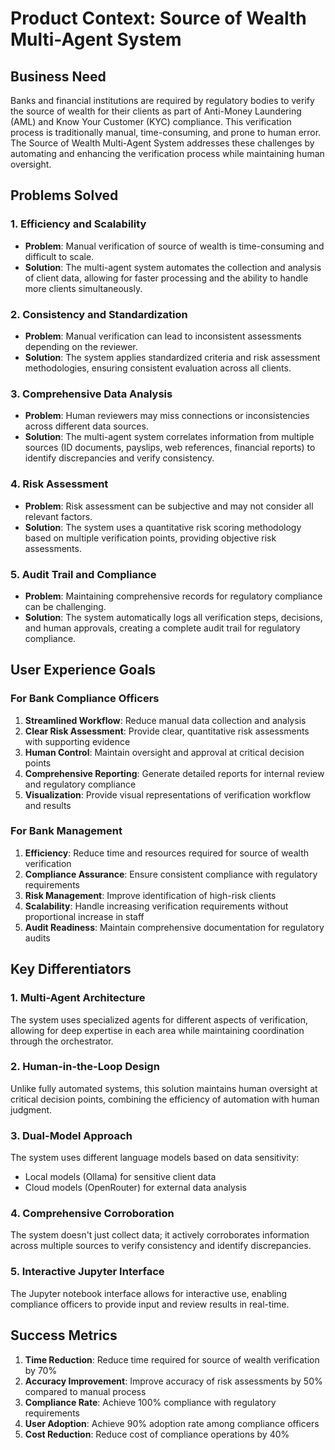 # Product Context: Source of Wealth Multi-Agent System

## Business Need
Banks and financial institutions are required by regulatory bodies to verify the source of wealth for their clients as part of Anti-Money Laundering (AML) and Know Your Customer (KYC) compliance. This verification process is traditionally manual, time-consuming, and prone to human error. The Source of Wealth Multi-Agent System addresses these challenges by automating and enhancing the verification process while maintaining human oversight.

## Problems Solved

### 1. Efficiency and Scalability
- **Problem**: Manual verification of source of wealth is time-consuming and difficult to scale.
- **Solution**: The multi-agent system automates the collection and analysis of client data, allowing for faster processing and the ability to handle more clients simultaneously.

### 2. Consistency and Standardization
- **Problem**: Manual verification can lead to inconsistent assessments depending on the reviewer.
- **Solution**: The system applies standardized criteria and risk assessment methodologies, ensuring consistent evaluation across all clients.

### 3. Comprehensive Data Analysis
- **Problem**: Human reviewers may miss connections or inconsistencies across different data sources.
- **Solution**: The multi-agent system correlates information from multiple sources (ID documents, payslips, web references, financial reports) to identify discrepancies and verify consistency.

### 4. Risk Assessment
- **Problem**: Risk assessment can be subjective and may not consider all relevant factors.
- **Solution**: The system uses a quantitative risk scoring methodology based on multiple verification points, providing objective risk assessments.

### 5. Audit Trail and Compliance
- **Problem**: Maintaining comprehensive records for regulatory compliance can be challenging.
- **Solution**: The system automatically logs all verification steps, decisions, and human approvals, creating a complete audit trail for regulatory compliance.

## User Experience Goals

### For Bank Compliance Officers
1. **Streamlined Workflow**: Reduce manual data collection and analysis
2. **Clear Risk Assessment**: Provide clear, quantitative risk assessments with supporting evidence
3. **Human Control**: Maintain oversight and approval at critical decision points
4. **Comprehensive Reporting**: Generate detailed reports for internal review and regulatory compliance
5. **Visualization**: Provide visual representations of verification workflow and results

### For Bank Management
1. **Efficiency**: Reduce time and resources required for source of wealth verification
2. **Compliance Assurance**: Ensure consistent compliance with regulatory requirements
3. **Risk Management**: Improve identification of high-risk clients
4. **Scalability**: Handle increasing verification requirements without proportional increase in staff
5. **Audit Readiness**: Maintain comprehensive documentation for regulatory audits

## Key Differentiators

### 1. Multi-Agent Architecture
The system uses specialized agents for different aspects of verification, allowing for deep expertise in each area while maintaining coordination through the orchestrator.

### 2. Human-in-the-Loop Design
Unlike fully automated systems, this solution maintains human oversight at critical decision points, combining the efficiency of automation with human judgment.

### 3. Dual-Model Approach
The system uses different language models based on data sensitivity:
- Local models (Ollama) for sensitive client data
- Cloud models (OpenRouter) for external data analysis

### 4. Comprehensive Corroboration
The system doesn't just collect data; it actively corroborates information across multiple sources to verify consistency and identify discrepancies.

### 5. Interactive Jupyter Interface
The Jupyter notebook interface allows for interactive use, enabling compliance officers to provide input and review results in real-time.

## Success Metrics
1. **Time Reduction**: Reduce time required for source of wealth verification by 70%
2. **Accuracy Improvement**: Improve accuracy of risk assessments by 50% compared to manual process
3. **Compliance Rate**: Achieve 100% compliance with regulatory requirements
4. **User Adoption**: Achieve 90% adoption rate among compliance officers
5. **Cost Reduction**: Reduce cost of compliance operations by 40%
